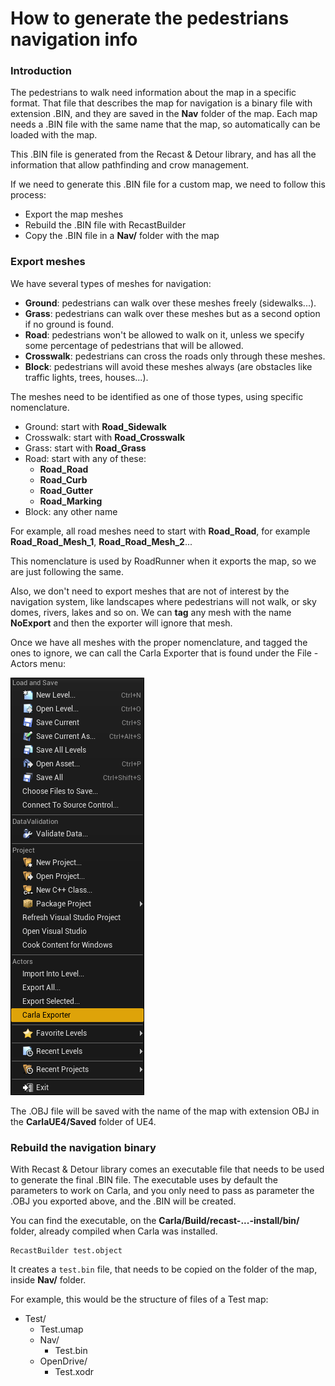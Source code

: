 # How to generate the pedestrians navigation info

### Introduction

The pedestrians to walk need information about the map in a specific format. That file that describes the map for navigation is a binary file with extension .BIN, and they are saved in the **Nav** folder of the map. Each map needs a .BIN file with the same name that the map, so automatically can be loaded with the map.

This .BIN file is generated from the Recast & Detour library, and has all the information that allow pathfinding and crow management.

If we need to generate this .BIN file for a custom map, we need to follow this process:

* Export the map meshes
* Rebuild the .BIN file with RecastBuilder
* Copy the .BIN file in a **Nav/** folder with the map

### Export meshes

We have several types of meshes for navigation:

* **Ground**: pedestrians can walk over these meshes freely (sidewalks...).
* **Grass**: pedestrians can walk over these meshes but as a second option if no ground is found.
* **Road**: pedestrians won't be allowed to walk on it, unless we specify some percentage of pedestrians that will be allowed.
* **Crosswalk**: pedestrians can cross the roads only through these meshes.
* **Block**: pedestrians will avoid these meshes always (are obstacles like traffic lights, trees, houses...).

The meshes need to be identified as one of those types, using specific nomenclature.

* Ground: start with **Road_Sidewalk**
* Crosswalk: start with **Road_Crosswalk**
* Grass: start with **Road_Grass**
* Road: start with any of these:
  * **Road_Road**
  * **Road_Curb**
  * **Road_Gutter**
  * **Road_Marking**
* Block: any other name

For example, all road meshes need to start with **Road_Road**, for example **Road_Road_Mesh_1**, **Road_Road_Mesh_2**...

This nomenclature is used by RoadRunner when it exports the map, so we are just following the same.

Also, we don't need to export meshes that are not of interest by the navigation system, like landscapes where pedestrians will not walk, or sky domes, rivers, lakes and so on.
We can **tag** any mesh with the name **NoExport** and then the exporter will ignore that mesh.

Once we have all meshes with the proper nomenclature, and tagged the ones to ignore, we can call the Carla Exporter that is found under the File - Actors menu:

![Carla Exporter](img/CarlaExporter.png)

The .OBJ file will be saved with the name of the map with extension OBJ in the **CarlaUE4/Saved** folder of UE4.

### Rebuild the navigation binary

With Recast & Detour library comes an executable file that needs to be used to generate the final .BIN file.
The executable uses by default the parameters to work on Carla, and you only need to pass as parameter the .OBJ you exported above, and the .BIN will be created.

You can find the executable, on the **Carla/Build/recast-...-install/bin/** folder, already compiled when Carla was installed.

```
RecastBuilder test.object
```

It creates a ```test.bin``` file, that needs to be copied on the folder of the map, inside **Nav/** folder.

For example, this would be the structure of files of a Test map:

* Test/
    * Test.umap
    * Nav/
        * Test.bin
    * OpenDrive/
        * Test.xodr

